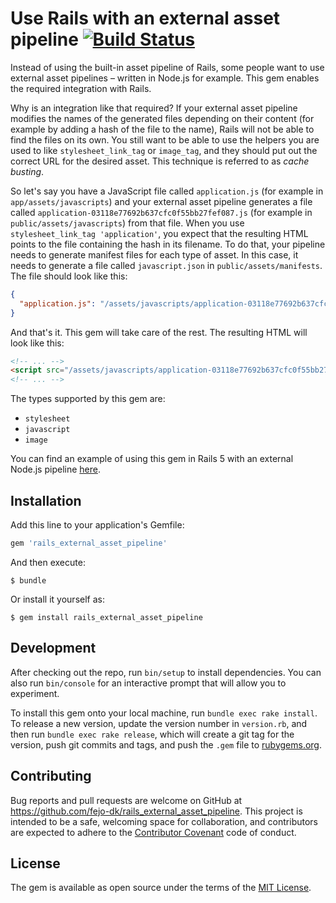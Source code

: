 # Use Rails with an external asset pipeline [![Build Status](https://travis-ci.org/fejo-dk/rails_external_asset_pipeline.svg)](https://travis-ci.org/fejo-dk/rails_external_asset_pipeline)

Instead of using the built-in asset pipeline of Rails, some people want to use external asset pipelines – written in Node.js for example. This gem enables the required integration with Rails.

Why is an integration like that required? If your external asset pipeline modifies the names of the generated files depending on their content (for example by adding a hash of the file to the name), Rails will not be able to find the files on its own. You still want to be able to use the helpers you are used to like `stylesheet_link_tag` or `image_tag`, and they should put out the correct URL for the desired asset. This technique is referred to as *cache busting*.

So let's say you have a JavaScript file called `application.js` (for example in `app/assets/javascripts`) and your external asset pipeline generates a file called `application-03118e77692b637cfc0f55bb27fef087.js` (for example in `public/assets/javascripts`) from that file. When you use `stylesheet_link_tag 'application'`, you expect that the resulting HTML points to the file containing the hash in its filename. To do that, your pipeline needs to generate manifest files for each type of asset. In this case, it needs to generate a file called `javascript.json` in `public/assets/manifests`. The file should look like this:

```json
{
  "application.js": "/assets/javascripts/application-03118e77692b637cfc0f55bb27fef087.js"
}
```

And that's it. This gem will take care of the rest. The resulting HTML will look like this:

```html
<!-- ... -->
<script src="/assets/javascripts/application-03118e77692b637cfc0f55bb27fef087.js" data-turbolinks-track="reload"></script>
<!-- ... -->
```

The types supported by this gem are:

* `stylesheet`
* `javascript`
* `image`

You can find an example of using this gem in Rails 5 with an external Node.js pipeline [here](https://github.com/moonglum/rails-5-and-node-asset-pipeline).

## Installation

Add this line to your application's Gemfile:

```ruby
gem 'rails_external_asset_pipeline'
```

And then execute:

```
$ bundle
```

Or install it yourself as:

```
$ gem install rails_external_asset_pipeline
```

## Development

After checking out the repo, run `bin/setup` to install dependencies. You can also run `bin/console` for an interactive prompt that will allow you to experiment.

To install this gem onto your local machine, run `bundle exec rake install`. To release a new version, update the version number in `version.rb`, and then run `bundle exec rake release`, which will create a git tag for the version, push git commits and tags, and push the `.gem` file to [rubygems.org](https://rubygems.org).

## Contributing

Bug reports and pull requests are welcome on GitHub at https://github.com/fejo-dk/rails_external_asset_pipeline. This project is intended to be a safe, welcoming space for collaboration, and contributors are expected to adhere to the [Contributor Covenant](http://contributor-covenant.org) code of conduct.

## License

The gem is available as open source under the terms of the [MIT License](http://opensource.org/licenses/MIT).

